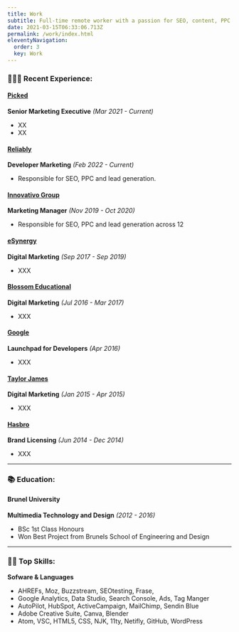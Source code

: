 ```yaml
---
title: Work
subtitle: Full-time remote worker with a passion for SEO, content, PPC and data.
date: 2021-03-15T06:33:06.713Z
permalink: /work/index.html
eleventyNavigation:
  order: 3
  key: Work
---
```

### 👨🏼‍💻 Recent Experience:

#### <a href="https://www.picked.ai">Picked</a>

**Senior Marketing Executive** *(Mar 2021 - Current)*

* XX
* XX

#### <a href="https://reliably.com">Reliably</a>

**Developer Marketing** *(Feb 2022 - Current)*

* Responsible for SEO, PPC and lead generation.

#### <a href="https://www.linkedin.com/company/innovativo-group/about/ ">Innovativo Group</a> 

**Marketing Manager** *(Nov 2019 - Oct 2020)*

* Responsible for SEO, PPC and lead generation across 12 

#### <a href="https://esynergy.co.uk">eSynergy</a> 

**Digital Marketing** *(Sep 2017 - Sep 2019)*

* XXX

#### <a href="https://blossomeducational.com">Blossom Educational</a>  

**Digital Marketing** *(Jul 2016 - Mar 2017)*

* XXX

#### <a href="https://developers.google.com/community/accelerators">Google</a>

**Launchpad for Developers** *(Apr 2016)*

* XXX

#### <a href="https://www.taylorjames.com">Taylor James </a>

**Digital Marketing** *(Jan 2015 - Apr 2015)*

* XXX

#### <a href="https://corporate.hasbro.com/en-us">Hasbro</a> 

**Brand Licensing** *(Jun 2014 - Dec 2014)*

* XXX

- - -

### 📚 Education:

#### Brunel University

**Multimedia Technology and Design** *(2012 - 2016)*

* BSc 1st Class Honours 
* Won Best Project from Brunels School of Engineering and Design

- - -

### 💪🏼 Top Skills:

**Sofware & Languages** 

* AHREFs, Moz, Buzzstream, SEOtesting, Frase,  
* Google Analytics, Data Studio, Search Console, Ads, Tag Manger
* AutoPilot, HubSpot, ActiveCampaign, MailChimp, Sendin Blue
* Adobe Creative Suite, Canva, Blender
* Atom, VSC, HTML5, CSS, NJK, 11ty, Netifly, GitHub, WordPress
